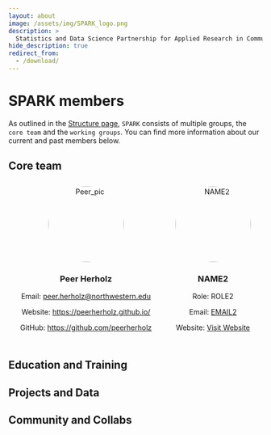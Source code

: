 ```yaml
---
layout: about
image: /assets/img/SPARK_logo.png
description: >
  Statistics and Data Science Partnership for Applied Research in Communication Sciences and Disorders.
hide_description: true
redirect_from:
  - /download/
---
```


# SPARK members

As outlined in the [Structure page](https://spark-csd.github.io/structure/), `SPARK` consists of multiple groups, the `core team` and the `working groups`. You can find more information about our current and past members below. 

## Core team

<div style="display: flex; justify-content: space-around; flex-wrap: wrap;">
  <div style="margin: 10px; text-align: center;">
    <img src="https://media.licdn.com/dms/image/D4E03AQEST3j9Swsz3g/profile-displayphoto-shrink_400_400/0/1684930571155?e=1721260800&v=beta&t=MNtb6fIIiHmxewNBVECSq0jCUX9iHcBHZGAk5-In3kM" alt="Peer_pic" style="width: 150px; height: 150px; border-radius: 50%; object-fit: cover;">
    <h3>Peer Herholz</h3>
    <p>Email: <a href="mailto:peer.herholz@northwestern.edu">peer.herholz@northwestern.edu</a></p>
    <p>Website: <a href="https://peerherholz.github.io/">https://peerherholz.github.io/</a></p>
    <p>GitHub: <a href="https://github.com/peerherholz">https://github.com/peerherholz</a></p>
  </div>
  <div style="margin: 10px; text-align: center;">
    <img src="URL_TO_IMAGE2" alt="NAME2" style="width: 150px; height: 150px; border-radius: 50%; object-fit: cover;">
    <h3>NAME2</h3>
    <p>Role: ROLE2</p>
    <p>Email: <a href="mailto:EMAIL2">EMAIL2</a></p>
    <p>Website: <a href="WEBSITE_URL2">Visit Website</a></p>
  </div>
  <!-- Add more blocks as needed -->
</div>


## Education and Training

## Projects and Data

## Community and Collabs